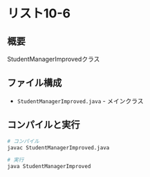 # リスト10-6

## 概要
StudentManagerImprovedクラス

## ファイル構成
- `StudentManagerImproved.java` - メインクラス

## コンパイルと実行
```bash
# コンパイル
javac StudentManagerImproved.java

# 実行
java StudentManagerImproved
```
